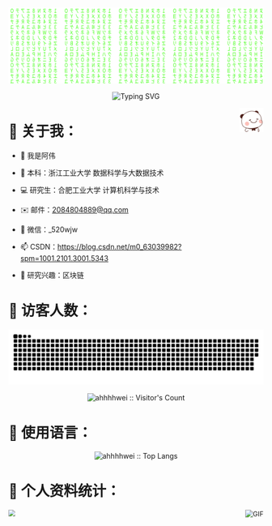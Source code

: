 ![Matrix SVG](./pic/matrix.svg)

<p align="center"><img src="https://readme-typing-svg.demolab.com/?lines=Hello!+I'm+ahwei.;I like saving the world." alt="Typing SVG" />
  </p> <img align="right" alt="GIF" img src="./pic/smile.gif" alt="smile" style="zoom: 5%;" />

# 🤔 关于我：

- 👋  我是阿伟

- 🏫  本科：浙江工业大学 数据科学与大数据技术

- 💻  研究生：合肥工业大学 计算机科学与技术

- ✉️  邮件：2084804889@qq.com

- 💬  微信：_520wjw

- 📫  CSDN：https://blog.csdn.net/m0_63039982?spm=1001.2101.3001.5343

- 💞️  研究兴趣：区块链

# 👀 访客人数：

<picture>
  <source media="(prefers-color-scheme: dark)" srcset="https://raw.githubusercontent.com/ahhhhwei/ahhhhwei/output/github-contribution-grid-snake-dark.svg">
  <source media="(prefers-color-scheme: light)" srcset="https://raw.githubusercontent.com/ahhhhwei/ahhhhwei/output/github-contribution-grid-snake.svg">
  <img alt="github contribution grid snake animation" src="https://raw.githubusercontent.com/ahhhhwei/ahhhhwei/output/github-contribution-grid-snake.svg">
</picture>

<p align="center"><img src="https://profile-counter.glitch.me/{ahhhhwei}/count.svg" alt="ahhhhwei :: Visitor's Count" /></p>

# 🔣 使用语言：

<p align="center"><img src="https://github-readme-stats.vercel.app/api/top-langs/?username=ahhhhwei&langs_count=10&theme=tokyonight&layout=compact" alt="ahhhhwei :: Top Langs" /></p>

# 📝 个人资料统计：

<p><img align="left" img src="https://github-readme-stats.vercel.app/api?username=ahhhhwei&show_icons=true&line_height=45&theme=dracula&include_all_commits=true" style="zoom:80%;" /></p>
<p><img align="right" alt="GIF" src="https://media.giphy.com/media/iIqmM5tTjmpOB9mpbn/giphy.gif" style="zoom:93%;"  /></p>















 

